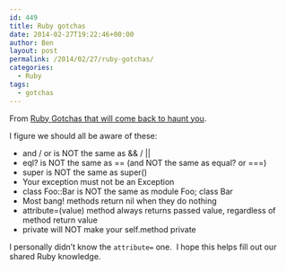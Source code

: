 ```yaml
---
id: 449
title: Ruby gotchas
date: 2014-02-27T19:22:46+00:00
author: Ben
layout: post
permalink: /2014/02/27/ruby-gotchas/
categories:
  - Ruby
tags:
  - gotchas
---
```

<div>
  From <a href="http://blog.elpassion.com/ruby-gotchas/?utm_source=rubyweekly&utm_medium=email" target="_blank">Ruby Gotchas that will come back to haunt you</a>.
</div>

I figure we should all be aware of these:

<div>
  <ul>
    <li>
      and / or is NOT the same as && / ||
    </li>
    <li>
      eql? is NOT the same as == (and NOT the same as equal? or ===)
    </li>
    <li>
      super is NOT the same as super()
    </li>
    <li>
      Your exception must not be an Exception
    </li>
    <li>
      class Foo::Bar is NOT the same as module Foo; class Bar
    </li>
    <li>
      Most bang! methods return nil when they do nothing
    </li>
    <li>
      attribute=(value) method always returns passed value, regardless of method return value
    </li>
    <li>
      private will NOT make your self.method private
    </li>
  </ul>
</div>

<div>
  I personally didn&#8217;t know the <code>attribute=</code> one.  I hope this helps fill out our shared Ruby knowledge.
</div>